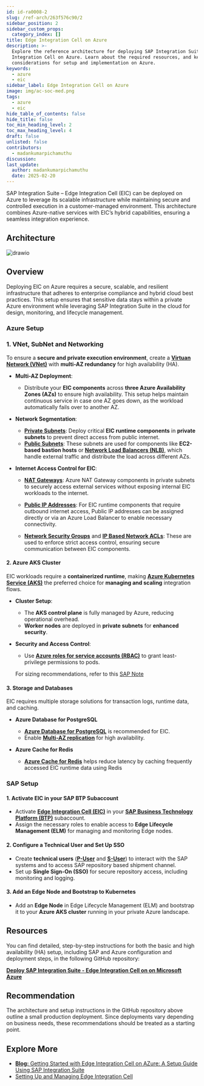 ```yaml
---
id: id-ra0008-2
slug: /ref-arch/263f576c90/2
sidebar_position: 2
sidebar_custom_props:
  category_index: []
title: Edge Integration Cell on Azure
description: >-
  Explore the reference architecture for deploying SAP Integration Suite - Edge
  Integration Cell on Azure. Learn about the required resources, and key
  considerations for setup and implementation on Azure.
keywords:
  - azure
  - eic
sidebar_label: Edge Integration Cell on Azure
image: img/ac-soc-med.png
tags:
  - azure
  - eic
hide_table_of_contents: false
hide_title: false
toc_min_heading_level: 2
toc_max_heading_level: 4
draft: false
unlisted: false
contributors:
  - madankumarpichamuthu
discussion: 
last_update:
  author: madankumarpichamuthu
  date: 2025-02-20
---
```


SAP Integration Suite – Edge Integration Cell (EIC) can be deployed on Azure to leverage its scalable infrastructure while maintaining secure and controlled execution in a customer-managed environment. This architecture combines Azure-native services with EIC’s hybrid capabilities, ensuring a seamless integration experience.

## Architecture

![drawio](drawio/sap-edge-integration-cell-azure.drawio)

## Overview

Deploying EIC on Azure requires a secure, scalable, and resilient infrastructure that adheres to enterprise compliance and hybrid cloud best practices. This setup ensures that sensitive data stays within a private Azure environment while leveraging SAP Integration Suite in the cloud for design, monitoring, and lifecycle management.  


### Azure Setup

### 1. VNet, SubNet and Networking

To ensure a **secure and private execution environment**, create a **[Virtuan Network (VNet)](https://learn.microsoft.com/en-us/azure/virtual-network/quick-create-portal)** with **multi-AZ redundancy** for high availability (HA).

- **Multi-AZ Deployment**:
  - Distribute your **EIC components** across **three Azure Availability Zones (AZs)** to ensure high availability. This setup helps maintain continuous service in case one AZ goes down, as the workload automatically fails over to another AZ.
  
- **Network Segmentation**:
  - **[Private Subnets](https://learn.microsoft.com/en-us/azure/virtual-network/virtual-network-manage-subnet?tabs=azure-portal)**: Deploy critical **EIC runtime components** in **private subnets** to prevent direct access from public internet.
  - **[Public Subnets](https://learn.microsoft.com/en-us/azure/virtual-network/virtual-networks-overview)**: These subnets are used for components like **EC2-based bastion hosts** or **[Network Load Balancers (NLB)](https://learn.microsoft.com/en-us/azure/load-balancer/load-balancer-overview)**, which handle external traffic and distribute the load across different AZs.


- **Internet Access Control for EIC**:
  - **[NAT Gateways](https://learn.microsoft.com/en-us/azure/nat-gateway/nat-overview)**: Azure NAT Gateway components in private subnets to securely access external services without exposing internal EIC workloads to the internet.
  
  - **[Public IP Addresses](https://learn.microsoft.com/en-us/azure/virtual-network/ip-services/public-ip-addresses)**: For EIC runtime components that require outbound internet access, Public IP addresses can be assigned directly or via an Azure Load Balancer to enable necessary connectivity.  

  - **[Network Security Groups](https://learn.microsoft.com/en-us/azure/virtual-network/network-security-groups-overview)** and **[IP Based Network ACLs](https://learn.microsoft.com/en-us/azure/virtual-network/ip-based-access-control-list-overview)**: These are used to enforce strict access control, ensuring secure communication between EIC components.


#### 2. Azure AKS Cluster  

EIC workloads require a **containerized runtime**, making **[Azure Kubernetes Service (AKS)](https://azure.microsoft.com/en-us/products/kubernetes-service)** the preferred choice for **managing and scaling** integration flows.  

- **Cluster Setup**:  
  - The **AKS control plane** is fully managed by Azure, reducing operational overhead.  
  - **Worker nodes** are deployed in **private subnets** for **enhanced security**.  

- **Security and Access Control**:  
  - Use **[Azure roles for service accounts (RBAC)](https://learn.microsoft.com/en-us/azure/role-based-access-control/role-assignments-portal)** to grant least-privilege permissions to pods.  

  For sizing recommendations, refer to this [SAP Note](https://me.sap.com/notes/3247839)


#### 3. Storage and Databases  

EIC requires multiple storage solutions for transaction logs, runtime data, and caching.

- **Azure Database for PostgreSQL**  
  - **[Azure Database for PostgreSQL](https://azure.microsoft.com/en-ca/products/postgresql/?ef_id=_k_Cj0KCQiAwtu9BhC8ARIsAI9JHanckghAmiPvL8qvi_nfi1zhYHFW3Z0hIV3E_WIGpmnJjfs6rvd5BGQaAkISEALw_wcB_k_&OCID=AIDcmmqz3gd78m_SEM__k_Cj0KCQiAwtu9BhC8ARIsAI9JHanckghAmiPvL8qvi_nfi1zhYHFW3Z0hIV3E_WIGpmnJjfs6rvd5BGQaAkISEALw_wcB_k_&gad_source=1&gclid=Cj0KCQiAwtu9BhC8ARIsAI9JHanckghAmiPvL8qvi_nfi1zhYHFW3Z0hIV3E_WIGpmnJjfs6rvd5BGQaAkISEALw_wcB)** is recommended for EIC.
  - Enable **[Multi-AZ replication](https://learn.microsoft.com/en-us/azure/reliability/reliability-postgresql-flexible-server)** for high availability.

- **Azure Cache for Redis**  
  - **[Azure Cache for Redis](https://learn.microsoft.com/en-us/azure/azure-cache-for-redis/cache-overview)** helps reduce latency by caching frequently accessed EIC runtime data using Redis

### SAP Setup

#### 1. Activate EIC in your SAP BTP Subaccount
- Activate **[Edge Integration Cell (EIC)](https://help.sap.com/docs/integration-suite/sap-integration-suite/what-is-sap-integration-suite-edge-integration-cell)** in your **[SAP Business Technology Platform (BTP)](https://help.sap.com/docs/btp?locale=en-US)** subaccount.  
- Assign the necessary roles to enable access to **Edge Lifecycle Management (ELM)** for managing and monitoring Edge nodes.  

#### 2. Configure a Technical User and Set Up SSO 
- Create **technical users** (**[P-User](https://help.sap.com/docs/EDGE_LIFECYCLE_MANAGEMENT/9d5719aae5aa4d479083253ba79c23f9/edcd1a455afb4cb0b6b1b3d148256468.html)** and **[S-User](https://www.sap.com/account/universal-id.html)**) to interact with the SAP systems and to access SAP repository based shipment channel.  
- Set up **Single Sign-On (SSO)** for secure repository access, including monitoring and logging.  

#### 3. Add an Edge Node and Bootstrap to Kubernetes
- Add an **Edge Node** in Edge Lifecycle Management (ELM) and bootstrap it to your **Azure AKS cluster** running in your private Azure landscape.   

## Resources

You can find detailed, step-by-step instructions for both the basic and high availability (HA) setup, including SAP and Azure configuration and deployment steps, in the following GitHub repository:

[**Deploy SAP Integration Suite - Edge Integration Cell on on Microsoft Azure**](https://github.tools.sap/btp-use-case-factory/edge-integration-cell-azure)

## Recommendation
The architecture and setup instructions in the GitHub repository above outline a small production deployment. Since deployments vary depending on business needs, these recommendations should be treated as a starting point.

## Explore More
- [**Blog:** Getting Started with Edge Integration Cell on AZure: A Setup Guide Using SAP Integration Suite](https://www.youtube.com/watch?si=y-OM-2GC-q-FnOxm&v=PHPPnma7Y1A&feature=youtu.be)
- [Setting Up and Managing Edge Integration Cell](https://help.sap.com/docs/integration-suite/sap-integration-suite/setting-up-and-managing-edge-integration-cell)